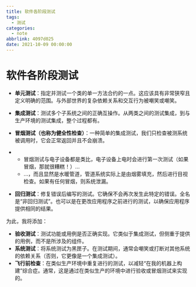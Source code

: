 ```yaml
---
title: 软件各阶段测试
tags:
  - 测试
categories:
  - note
abbrlink: 4097d025
date: 2021-10-09 00:00:00
---
```

# 软件各阶段测试

- **单元测试**：指定并测试一个类的单一方法合约的一点。这应该具有非常狭窄且定义明确的范围。与外部世界的复杂依赖关系和交互行为被嘲笑或嘲笑。

- **集成测试**：测试多个子系统之间的正确互操作。从两类之间的测试集成，到与生产环境的测试集成，整个过程都有。

- **冒烟测试（也称为健全性检查）**：一种简单的集成测试，我们只检查被测系统被调用时，它会正常返回并且不会崩溃。

- - 冒烟测试与电子设备都是类比，电子设备上电时会进行第一次测试（如果冒烟，那就很糟糕！）...
  - ...，而且显然是水暖管道，管道系统实际上是由烟雾填充，然后进行目视检查。如果有任何冒烟，则系统泄漏。

- **回归测试**：修复错误后编写的测试。它确保不会再次发生此特定的错误。全名是“非回归测试”。也可以是在更改应用程序之前进行的测试，以确保应用程序提供相同的结果。

为此，我将添加：

- **验收测试**：测试功能或用例是否正确实现。它类似于集成测试，但侧重于提供的用例，而不是所涉及的组件。
- **系统测试**：将系统测试为黑匣子。在测试期间，通常会嘲笑或打断对其他系统的依赖关系（否则，它更像是一个集成测试）。
- **飞行前检查**：在类似生产环境中重复进行的测试，以减轻“在我的机器上构建”综合症。通常，这是通过在类似生产的环境中进行验收或冒烟测试来实现的。
